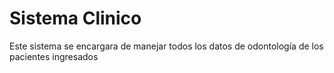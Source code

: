 # Sistema Clinico
Este sistema se encargara de manejar todos los datos de odontología de los pacientes ingresados